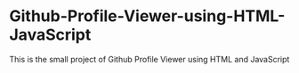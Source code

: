 # Github-Profile-Viewer-using-HTML-JavaScript
This is the small project of Github Profile Viewer using HTML and JavaScript
